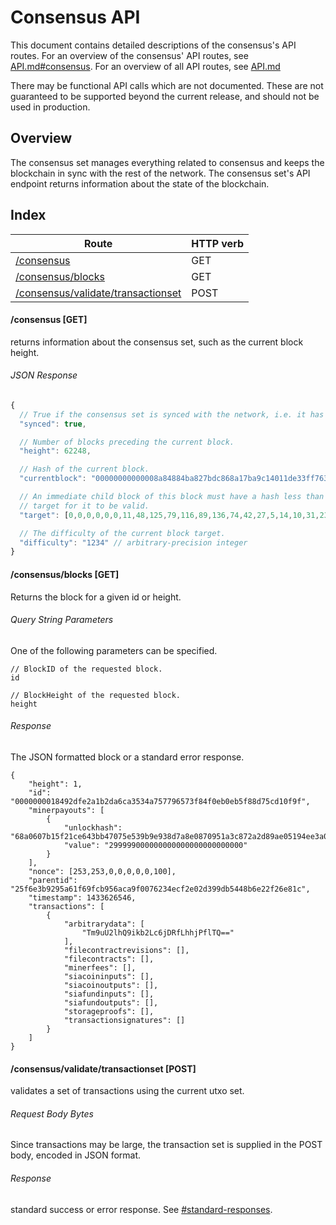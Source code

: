 Consensus API
=============

This document contains detailed descriptions of the consensus's API routes. For
an overview of the consensus' API routes, see
[API.md#consensus](/doc/API.md#consensus).  For an overview of all API routes,
see [API.md](/doc/API.md)

There may be functional API calls which are not documented. These are not
guaranteed to be supported beyond the current release, and should not be used
in production.

Overview
--------

The consensus set manages everything related to consensus and keeps the
blockchain in sync with the rest of the network. The consensus set's API
endpoint returns information about the state of the blockchain.

Index
-----

| Route                                                                       | HTTP verb |
| --------------------------------------------------------------------------- | --------- |
| [/consensus](#consensus-get)                                                | GET       |
| [/consensus/blocks](#consensusblocks-get)                                   | GET       |
| [/consensus/validate/transactionset](#consensusvalidatetransactionset-post) | POST      |

#### /consensus [GET]

returns information about the consensus set, such as the current block height.

###### JSON Response
```javascript
{
  // True if the consensus set is synced with the network, i.e. it has downloaded the entire blockchain.
  "synced": true,

  // Number of blocks preceding the current block.
  "height": 62248,

  // Hash of the current block.
  "currentblock": "00000000000008a84884ba827bdc868a17ba9c14011de33ff763bd95779a9cf1",

  // An immediate child block of this block must have a hash less than this
  // target for it to be valid.
  "target": [0,0,0,0,0,0,11,48,125,79,116,89,136,74,42,27,5,14,10,31,23,53,226,238,202,219,5,204,38,32,59,165],

  // The difficulty of the current block target.
  "difficulty": "1234" // arbitrary-precision integer
}
```

#### /consensus/blocks [GET]

Returns the block for a given id or height.

###### Query String Parameters
One of the following parameters can be specified.
```
// BlockID of the requested block.
id 

// BlockHeight of the requested block.
height

```

###### Response
The JSON formatted block or a standard error response.
```
{
    "height": 1,
    "id": "0000000018492dfe2a1b2da6ca3534a757796573f84f0eb0eb5f88d75cd10f9f",
    "minerpayouts": [
        {
            "unlockhash": "68a0607b15f21ce643bb47075e539b9e938d7a8e0870951a3c872a2d89ae05194ee3a0f18680",
            "value": "299999000000000000000000000000"
        }
    ],
    "nonce": [253,253,0,0,0,0,0,100],
    "parentid": "25f6e3b9295a61f69fcb956aca9f0076234ecf2e02d399db5448b6e22f26e81c",
    "timestamp": 1433626546,
    "transactions": [
        {
            "arbitrarydata": [
                "Tm9uU2lhQ9ikb2Lc6jDRfLhhjPflTQ=="
            ],
            "filecontractrevisions": [],
            "filecontracts": [],
            "minerfees": [],
            "siacoininputs": [],
            "siacoinoutputs": [],
            "siafundinputs": [],
            "siafundoutputs": [],
            "storageproofs": [],
            "transactionsignatures": []
        }
    ]
}
```

#### /consensus/validate/transactionset [POST]

validates a set of transactions using the current utxo set.

###### Request Body Bytes

Since transactions may be large, the transaction set is supplied in the POST
body, encoded in JSON format.

###### Response
standard success or error response. See
[#standard-responses](#standard-responses).
